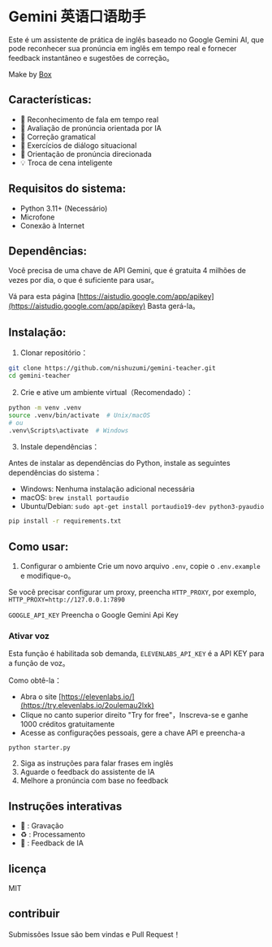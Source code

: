 # Gemini 英语口语助手

Este é um assistente de prática de inglês baseado no Google Gemini AI, que pode reconhecer sua pronúncia em inglês em tempo real e fornecer feedback instantâneo e sugestões de correção。

Make by [Box](https://x.com/boxmrchen)

## Características:

- 🎤 Reconhecimento de fala em tempo real
- 🤖 Avaliação de pronúncia orientada por IA
- 📝 Correção gramatical
- 🔄 Exercícios de diálogo situacional
- 🎯 Orientação de pronúncia direcionada
- 💡 Troca de cena inteligente

## Requisitos do sistema:

- Python 3.11+ (Necessário)
- Microfone
- Conexão à Internet

## Dependências:

Você precisa de uma chave de API Gemini, que é gratuita 4 milhões de vezes por dia, o que é suficiente para usar。

Vá para esta página [https://aistudio.google.com/app/apikey](https://aistudio.google.com/app/apikey) Basta gerá-la。

## Instalação:

1. Clonar repositório：
```bash
git clone https://github.com/nishuzumi/gemini-teacher.git
cd gemini-teacher
```

2. Crie e ative um ambiente virtual（Recomendado）：
```bash
python -m venv .venv
source .venv/bin/activate  # Unix/macOS
# ou
.venv\Scripts\activate  # Windows
```

3. Instale dependências：

Antes de instalar as dependências do Python, instale as seguintes dependências do sistema：

- Windows: Nenhuma instalação adicional necessária
- macOS: `brew install portaudio`
- Ubuntu/Debian: `sudo apt-get install portaudio19-dev python3-pyaudio`

```bash
pip install -r requirements.txt
```

## Como usar:

1. Configurar o ambiente
Crie um novo arquivo `.env`, copie o `.env.example` e modifique-o。

Se você precisar configurar um proxy, preencha `HTTP_PROXY`, por exemplo, `HTTP_PROXY=http://127.0.0.1:7890`

`GOOGLE_API_KEY` Preencha o Google Gemini Api Key
### Ativar voz
Esta função é habilitada sob demanda, `ELEVENLABS_API_KEY` é a API KEY para a função de voz。

Como obtê-la：
- Abra o site [https://elevenlabs.io/](https://try.elevenlabs.io/2oulemau2lxk)
- Clique no canto superior direito "Try for free"，Inscreva-se e ganhe 1000 créditos gratuitamente
- Acesse as configurações pessoais, gere a chave API e preencha-a

```bash
python starter.py
```

2. Siga as instruções para falar frases em inglês
3. Aguarde o feedback do assistente de IA
4. Melhore a pronúncia com base no feedback

## Instruções interativas

- 🎤 : Gravação
- ♻️ : Processamento
- 🤖 : Feedback de IA

## licença

MIT

## contribuir

Submissões Issue são bem vindas e Pull Request！
